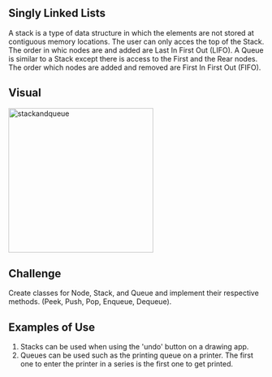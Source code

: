 ## Singly Linked Lists

A stack is a type of data structure in which the elements are not stored at contiguous memory locations. The user can only acces the top of the Stack.  The order in whic nodes are and added are Last In First Out (LIFO). A Queue is similar to a Stack except there is access to the First and the Rear nodes.  The order which nodes are added and removed are First In First Out (FIFO).

## Visual
<img width="285" alt="stackandqueue" src="https://user-images.githubusercontent.com/25948479/47302327-15c8d100-d5d6-11e8-86c5-114a69e52acf.PNG">


## Challenge
Create classes for Node, Stack, and Queue and implement their respective methods. (Peek, Push, Pop, Enqueue, Dequeue).

## Examples of Use
1. Stacks can be used when using the 'undo' button on a drawing app.
2. Queues can be used such as the printing queue on a printer.  The first one to enter the printer in a series is the first one to get printed.